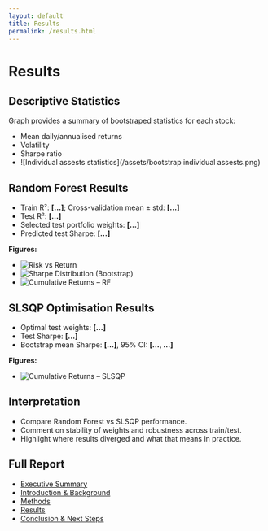 ```yaml
---
layout: default
title: Results
permalink: /results.html
---
```


# Results

## Descriptive Statistics
Graph provides a summary of bootstraped statistics for each stock:  
- Mean daily/annualised returns  
- Volatility  
- Sharpe ratio
- ![Individual assests statistics](/assets/bootstrap individual assests.png)  

## Random Forest Results
- Train R²: **[…]**; Cross-validation mean ± std: **[…]**  
- Test R²: **[…]**  
- Selected test portfolio weights: **[…]**  
- Predicted test Sharpe: **[…]**  

**Figures:**  
- ![Risk vs Return](/assets/risk_return.png)  
- ![Sharpe Distribution (Bootstrap)](/assets/bootstrap_sharpe.png)  
- ![Cumulative Returns – RF](/assets/cum_returns_rf.png)  

## SLSQP Optimisation Results
- Optimal test weights: **[…]**  
- Test Sharpe: **[…]**  
- Bootstrap mean Sharpe: **[…]**, 95% CI: **[…, …]**  

**Figures:**  
- ![Cumulative Returns – SLSQP](/assets/cum_returns_slsqp.png)  

## Interpretation
- Compare Random Forest vs SLSQP performance.  
- Comment on stability of weights and robustness across train/test.  
- Highlight where results diverged and what that means in practice.

## Full Report

- [Executive Summary](/index.md)  
- [Introduction & Background](/intro.md)  
- [Methods](/methods.md)  
- [Results](/results.md)  
- [Conclusion & Next Steps](/conclusion.md)
